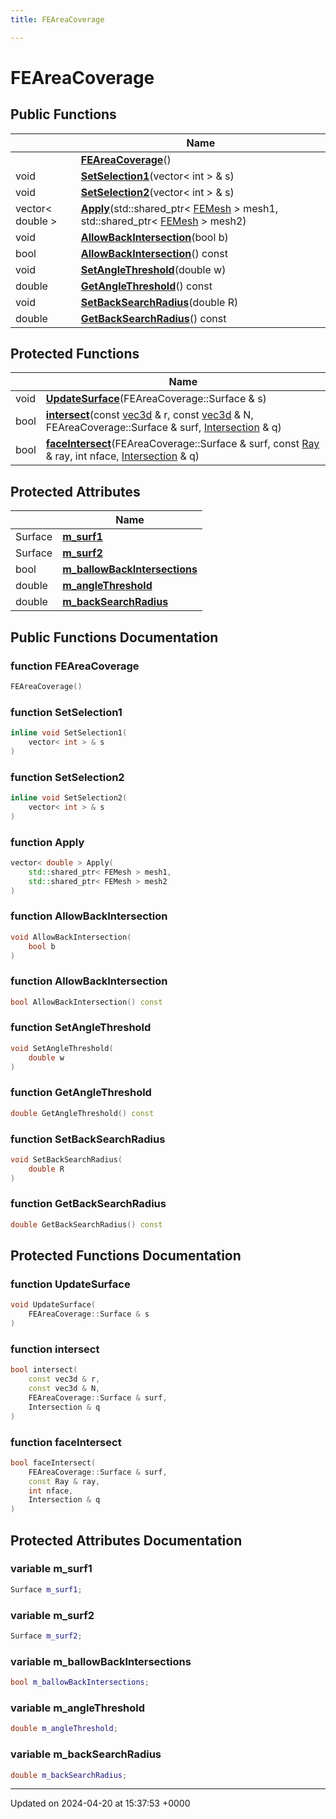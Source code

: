 ```yaml
---
title: FEAreaCoverage

---
```


# FEAreaCoverage





## Public Functions

|                | Name           |
| -------------- | -------------- |
| | **[FEAreaCoverage](../Classes/classFEAreaCoverage.md#function-feareacoverage)**() |
| void | **[SetSelection1](../Classes/classFEAreaCoverage.md#function-setselection1)**(vector< int > & s) |
| void | **[SetSelection2](../Classes/classFEAreaCoverage.md#function-setselection2)**(vector< int > & s) |
| vector< double > | **[Apply](../Classes/classFEAreaCoverage.md#function-apply)**(std::shared_ptr< [FEMesh](../Classes/classFEMesh.md) > mesh1, std::shared_ptr< [FEMesh](../Classes/classFEMesh.md) > mesh2) |
| void | **[AllowBackIntersection](../Classes/classFEAreaCoverage.md#function-allowbackintersection)**(bool b) |
| bool | **[AllowBackIntersection](../Classes/classFEAreaCoverage.md#function-allowbackintersection)**() const |
| void | **[SetAngleThreshold](../Classes/classFEAreaCoverage.md#function-setanglethreshold)**(double w) |
| double | **[GetAngleThreshold](../Classes/classFEAreaCoverage.md#function-getanglethreshold)**() const |
| void | **[SetBackSearchRadius](../Classes/classFEAreaCoverage.md#function-setbacksearchradius)**(double R) |
| double | **[GetBackSearchRadius](../Classes/classFEAreaCoverage.md#function-getbacksearchradius)**() const |

## Protected Functions

|                | Name           |
| -------------- | -------------- |
| void | **[UpdateSurface](../Classes/classFEAreaCoverage.md#function-updatesurface)**(FEAreaCoverage::Surface & s) |
| bool | **[intersect](../Classes/classFEAreaCoverage.md#function-intersect)**(const [vec3d](../Classes/classvec3d.md) & r, const [vec3d](../Classes/classvec3d.md) & N, FEAreaCoverage::Surface & surf, [Intersection](../Classes/structIntersection.md) & q) |
| bool | **[faceIntersect](../Classes/classFEAreaCoverage.md#function-faceintersect)**(FEAreaCoverage::Surface & surf, const [Ray](../Classes/structRay.md) & ray, int nface, [Intersection](../Classes/structIntersection.md) & q) |

## Protected Attributes

|                | Name           |
| -------------- | -------------- |
| Surface | **[m_surf1](../Classes/classFEAreaCoverage.md#variable-m-surf1)**  |
| Surface | **[m_surf2](../Classes/classFEAreaCoverage.md#variable-m-surf2)**  |
| bool | **[m_ballowBackIntersections](../Classes/classFEAreaCoverage.md#variable-m-ballowbackintersections)**  |
| double | **[m_angleThreshold](../Classes/classFEAreaCoverage.md#variable-m-anglethreshold)**  |
| double | **[m_backSearchRadius](../Classes/classFEAreaCoverage.md#variable-m-backsearchradius)**  |

## Public Functions Documentation

### function FEAreaCoverage

```cpp
FEAreaCoverage()
```


### function SetSelection1

```cpp
inline void SetSelection1(
    vector< int > & s
)
```


### function SetSelection2

```cpp
inline void SetSelection2(
    vector< int > & s
)
```


### function Apply

```cpp
vector< double > Apply(
    std::shared_ptr< FEMesh > mesh1,
    std::shared_ptr< FEMesh > mesh2
)
```


### function AllowBackIntersection

```cpp
void AllowBackIntersection(
    bool b
)
```


### function AllowBackIntersection

```cpp
bool AllowBackIntersection() const
```


### function SetAngleThreshold

```cpp
void SetAngleThreshold(
    double w
)
```


### function GetAngleThreshold

```cpp
double GetAngleThreshold() const
```


### function SetBackSearchRadius

```cpp
void SetBackSearchRadius(
    double R
)
```


### function GetBackSearchRadius

```cpp
double GetBackSearchRadius() const
```


## Protected Functions Documentation

### function UpdateSurface

```cpp
void UpdateSurface(
    FEAreaCoverage::Surface & s
)
```


### function intersect

```cpp
bool intersect(
    const vec3d & r,
    const vec3d & N,
    FEAreaCoverage::Surface & surf,
    Intersection & q
)
```


### function faceIntersect

```cpp
bool faceIntersect(
    FEAreaCoverage::Surface & surf,
    const Ray & ray,
    int nface,
    Intersection & q
)
```


## Protected Attributes Documentation

### variable m_surf1

```cpp
Surface m_surf1;
```


### variable m_surf2

```cpp
Surface m_surf2;
```


### variable m_ballowBackIntersections

```cpp
bool m_ballowBackIntersections;
```


### variable m_angleThreshold

```cpp
double m_angleThreshold;
```


### variable m_backSearchRadius

```cpp
double m_backSearchRadius;
```


-------------------------------

Updated on 2024-04-20 at 15:37:53 +0000